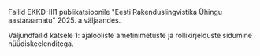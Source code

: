 Failid EKKD-III1 publikatsioonile "Eesti Rakenduslingvistika Ühingu aastaraamatu" 2025. a väljaandes.

Väljundfailid katsele 1: ajalooliste ametinimetuste ja rollikirjelduste sidumine nüüdiskeelenditega.
